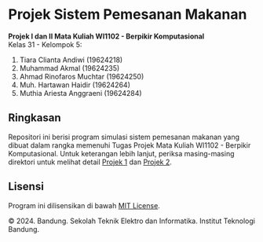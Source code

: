 # Projek Sistem Pemesanan Makanan
**Projek I dan II Mata Kuliah WI1102 - Berpikir Komputasional**  
Kelas 31 - Kelompok 5:
1. Tiara Clianta Andiwi (19624218) 
2. Muhammad Akmal (19624235) 
3. Ahmad Rinofaros Muchtar (19624250) 
4. Muh. Hartawan Haidir (19624264) 
5. Muthia Ariesta Anggraeni (19624284) 

## Ringkasan
Repositori ini berisi program simulasi sistem pemesanan makanan yang dibuat dalam rangka memenuhi Tugas Projek Mata Kuliah WI1102 - Berpikir Komputasional. Untuk keterangan lebih lanjut, periksa masing-masing direktori untuk melihat detail [Projek 1](project-1) dan [Projek 2](project-2).

## Lisensi
Program ini dilisensikan di bawah [MIT License](LICENSE).

&copy;  2024. Bandung. Sekolah Teknik Elektro dan Informatika. Institut Teknologi Bandung.
